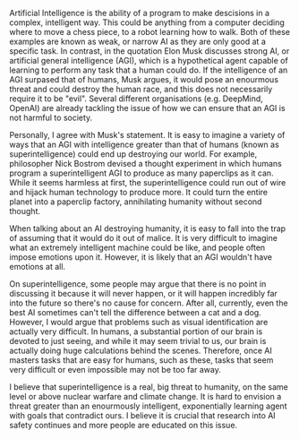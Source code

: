 Artificial Intelligence is the ability of a program to make descisions in a complex, intelligent way. This could be anything from a computer deciding where to move a chess piece, to a robot learning how to walk. Both of these examples are known as weak, or narrow AI as they are only good at a specific task. In contrast, in the quotation  Elon Musk discusses strong AI, or artificial general intelligence (AGI), which is a hypothetical agent capable of learning to perform any task that a human could do. If the intelligence of an AGI surpased that of humans, Musk argues, it would pose an enourmous threat and could destroy the human race, and this does not necessarily require it to be "evil". Several different organisations (e.g. DeepMind, OpenAI) are already tackling the issue of how we can ensure that an AGI is not harmful to society.

Personally, I agree with Musk's statement. It is easy to imagine a variety of ways that an AGI with intelligence greater than that of humans (known as superintelligence) could end up destroying our world. For example, philosopher Nick Bostrom devised a thought experiment in which humans program a superintelligent AGI to produce as many paperclips as it can. While it seems harmless at first, the superintelligence could run out of wire and hijack human technology to produce more. It could turn the entire planet into a paperclip factory, annihilating humanity without second thought.

When talking about an AI destroying humanity, it is easy to fall into the trap of assuming that it would do it out of malice. It is very difficult to imagine what an extremely intelligent machine could be like, and people often impose emotions upon it. However, it is likely that an AGI wouldn't have emotions at all.

On superintelligence, some people may argue that there is no point in discussing it because it will never happen, or it will happen incredibly far into the future so there's no cause for concern. After all, currently, even the best AI sometimes can't tell the difference between a cat and a dog. However, I would argue that problems such as visual identification are actually very difficult. In humans, a substantial portion of our brain is devoted to just seeing, and while it may seem trivial to us, our brain is actually doing huge calculations behind the scenes. Therefore, once AI masters tasks that are easy for humans, such as these, tasks that seem very difficult or even impossible may not be too far away.

I believe that superintelligence is a real, big threat to humanity, on the same level or above nuclear warfare and climate change. It is hard to envision a threat greater than an enourmously intelligent, exponentially learning agent with goals that contradict ours. I believe it is crucial that research into AI safety continues and more people are educated on this issue.
